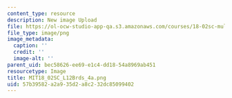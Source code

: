 ```yaml
---
content_type: resource
description: New image Upload
file: https://ol-ocw-studio-app-qa.s3.amazonaws.com/courses/18-02sc-multivariable-calculus-fall-2010/57b39582a2a935d2a8c232dc85099402_MIT18_02SC_L12Brds_4a.png
file_type: image/png
image_metadata:
  caption: ''
  credit: ''
  image-alt: ''
parent_uid: bec58626-ee69-e1c4-dd18-54a8969ab451
resourcetype: Image
title: MIT18_02SC_L12Brds_4a.png
uid: 57b39582-a2a9-35d2-a8c2-32dc85099402
---
```

